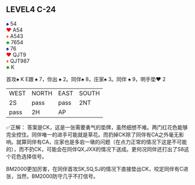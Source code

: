 ## LEVEL4 C-24
<div class="board-container">
  <div class="Nhand">
    <font color="0000C0">♠</font> 54 <br>
    <font color="E80000">♥</font> A54 <br>
    <font color="FF6000">♦</font> A543 <br>
    <font color="00A000">♣</font> 7654 <br>
  </div>
  <div class="Ehand">
    <font color="0000C0">♠</font> 76 <br>
    <font color="E80000">♥</font> QJT9 <br>
    <font color="FF6000">♦</font> QJT987 <br>
    <font color="00A000">♣</font> K <br>
  </div>
</div>

首攻:spades: K E跟 :spades: 7，你出 :spades: 2。同伴:spades: 8，庄家:spades: 3。同伴 :spades: 9，明手垫:hearts: 2

<table>
    <tr><td>WEST</td> <td>NORTH</td> <td>EAST</td> <td>SOUTH</td></tr>
    <tr><td>2S</td> <td>pass</td> <td>pass</td> <td>2NT</td></tr>
    <tr><td>pass</td> <td>2H</td> <td>AP</td> <td></td></tr>
</table>

✅正解：
答案是CK，这是一张需要勇气的垫牌，虽然细想不难。两门红花色能够完全控住。同伴唯一的进手可能就是草花。而扔掉CK除了同伴有CA之外毫无影响。就算同伴有CA，庄家也是多宕一墩的问题（在点力正常的情况下这是不可能的），而不扔CK，可能会在同伴QX,JXX的情况下送成。更何况同伴还打出了S8这个花色选择信号。

BM2000更加厉害，在同伴首攻SK,SQ,SJ的情况下直接垫出CK，咬定同伴有C进张，当然，BM2000防守几乎不打信号。